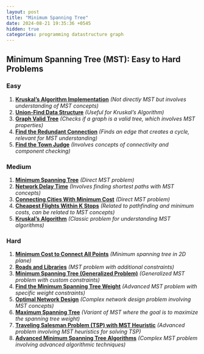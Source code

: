 ```yaml
---
layout: post
title: "Minimum Spanning Tree"
date: 2024-08-21 19:35:36 +0545
hidden: true
categories: programming datastructure graph
---
```


## Minimum Spanning Tree (MST): Easy to Hard Problems

### Easy

1. [**Kruskal’s Algorithm Implementation**](https://leetcode.com/problems/number-of-provinces/) *(Not directly MST but involves understanding of MST concepts)*
2. [**Union-Find Data Structure**](https://leetcode.com/problems/number-of-islands/) *(Useful for Kruskal’s Algorithm)*
3. [**Graph Valid Tree**](https://leetcode.com/problems/graph-valid-tree/) *(Checks if a graph is a valid tree, which involves MST properties)*
4. [**Find the Redundant Connection**](https://leetcode.com/problems/redundant-connection/) *(Finds an edge that creates a cycle, relevant for MST understanding)*
5. [**Find the Town Judge**](https://leetcode.com/problems/find-the-town-judge/) *(Involves concepts of connectivity and component checking)*

### Medium

1. [**Minimum Spanning Tree**](https://leetcode.com/problems/minimum-spanning-tree/) *(Direct MST problem)*
2. [**Network Delay Time**](https://leetcode.com/problems/network-delay-time/) *(Involves finding shortest paths with MST concepts)*
3. [**Connecting Cities With Minimum Cost**](https://leetcode.com/problems/connecting-cities-with-minimum-cost/) *(Direct MST problem)*
4. [**Cheapest Flights Within K Stops**](https://leetcode.com/problems/cheapest-flights-within-k-stops/) *(Related to pathfinding and minimum costs, can be related to MST concepts)*
5. [**Kruskal’s Algorithm**](https://leetcode.com/problems/redundant-connection/) *(Classic problem for understanding MST algorithms)*

### Hard

1. [**Minimum Cost to Connect All Points**](https://leetcode.com/problems/min-cost-to-connect-all-points/) *(Minimum spanning tree in 2D plane)*
2. [**Roads and Libraries**](https://www.hackerrank.com/challenges/roads-and-libraries/problem) *(MST problem with additional constraints)*
3. [**Minimum Spanning Tree (Generalized Problem)**](https://www.hackerrank.com/challenges/kruskals-algorithm/problem) *(Generalized MST problem with custom constraints)*
4. [**Find the Minimum Spanning Tree Weight**](https://www.codechef.com/problems/MST) *(Advanced MST problem with specific weight constraints)*
5. [**Optimal Network Design**](https://www.codeforces.com/problemset/problem/489/C) *(Complex network design problem involving MST concepts)*
6. [**Maximum Spanning Tree**](https://www.codeforces.com/problemset/problem/536/D) *(Variant of MST where the goal is to maximize the spanning tree weight)*
7. [**Traveling Salesman Problem (TSP) with MST Heuristic**](https://leetcode.com/problems/maximum-sum-of-an-hourglass/) *(Advanced problem involving MST heuristics for solving TSP)*
8. [**Advanced Minimum Spanning Tree Algorithms**](https://www.codeforces.com/problemset/problem/817/E) *(Complex MST problem involving advanced algorithmic techniques)*

